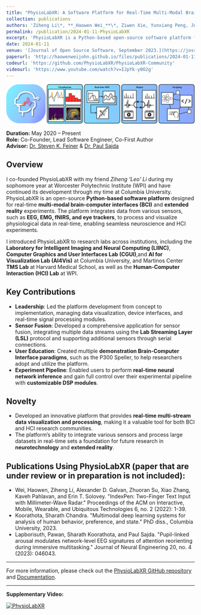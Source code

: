 ```yaml
---
title: "PhysioLabXR: A Software Platform for Real-Time Multi-Modal Brain-Computer Interfaces and Extended Reality Experiments"
collection: publications
authors: 'Ziheng Li\*, **_Haowen Wei_**\*, Ziwen Xie, Yunxiang Peng, June Pyo Suh, Steven Feiner, Paul Sajda'
permalink: /publication/2024-01-11-PhysioLabXR
excerpt: 'PhysioLabXR is a Python-based open-source software platform for neuroscience and human-computer interaction (HCI) experiments, enabling real-time and multi-modal physiological data processing. The platform supports a variety of sensors including EEG, fNIRS, and eye trackers, while offering tools for multi-stream visualization, real-time digital signal processing (DSP), and experiment recording. With native support for popular data transfer protocols such as Lab Streaming Layer (LSL) and ZeroMQ (ZMQ), PhysioLabXR facilitates seamless integration and control over experimental pipelines. This tool serves as a foundation for future BCI and HCI experiments, significantly benefiting the research community.'
date: 2024-01-11
venue: '[Journal of Open Source Software, September 2023.](https://joss.theoj.org/papers/10.21105/joss.05854)'
paperurl: 'http://haowenweijohn.github.io/files/publications/2024-01-11-PhysioLabXR.pdf'
codeurl: 'https://github.com/PhysioLabXR/PhysioLabXR-Community'
videourl: 'https://www.youtube.com/watch?v=IJpYk-y0O2g'
---
```


![TeaserImage](../images/publications/2024-01-11-PhysioLabXR-Teaser.png)

**Duration:** May 2020 – Present  
**Role:** Co-Founder, Lead Software Engineer, Co-First Author  
**Advisor:** [Dr. Steven K. Feiner](https://www.cs.columbia.edu/~feiner/) & [Dr. Paul Sajda](https://www.bme.columbia.edu/faculty/paul-sajda)

## Overview
I co-founded PhysioLabXR with my friend _Ziheng 'Leo' Li_ during my sophomore year at Worcester Polytechnic Institute (WPI) and have continued its development through my time at Columbia University. 
PhysioLabXR is an open-source **Python-based software platform** designed for real-time 
**multi-modal brain-computer interfaces (BCI)** and **extended reality** experiments. 
The platform integrates data from various sensors, such as **EEG, EMG, fNIRS, and eye trackers**, 
to process and visualize physiological data in real-time, 
enabling seamless neuroscience and HCI experiments.

I introduced PhysioLabXR to research labs across institutions, 
including the
**Laboratory for Intelligent Imaging and Neural Computing (LIINC)**,
**Computer Graphics and User Interfaces Lab (CGUI)**,and
**AI for Visualization Lab (AI4Vis)**
at Columbia University,
and Martinos Center **TMS Lab** at Harvard Medical School, 
as well as the **Human-Computer Interaction (HCI) Lab** at WPI.

## Key Contributions
- **Leadership**: Led the platform development from concept to implementation, managing data visualization, device interfaces, and real-time signal processing modules.
- **Sensor Fusion**: Developed a comprehensive application for sensor fusion, integrating multiple data streams using the **Lab Streaming Layer (LSL)** protocol and supporting additional sensors through serial connections.
- **User Education**: Created multiple **demonstration Brain-Computer Interface paradigms**, such as the P300 Speller, to help researchers adopt and utilize the platform.
- **Experiment Pipeline**: Enabled users to perform **real-time neural network inference** and gain full control over their experimental pipeline with **customizable DSP modules**.

## Novelty
- Developed an innovative platform that provides **real-time multi-stream data visualization and processing**, making it a valuable tool for both BCI and HCI research communities.
- The platform’s ability to integrate various sensors and process large datasets in real-time sets a foundation for future research in **neurotechnology** and **extended reality**.

[//]: # (## Awards & Publications)

[//]: # (- **Co-Founder and Co-First Author** of the publication in **Journal of Open Source Software**:  )

[//]: # (  [Ziheng Li\*, Haowen Wei\*, Ziwen Xie, Yunxiang Peng, June Pyo Suh, Steven Feiner, Paul Sajda. "PhysioLabXR: A Software Platform for Real-Time Multi-Modal Brain-Computer Interfaces and Extended Reality Experiments."]&#40;https://joss.theoj.org/papers/10.21105/joss.05854&#41;)

## Publications Using PhysioLabXR (paper that are under review or in preparation is not included):
- Wei, Haowen, Ziheng Li, Alexander D. Galvan, Zhuoran Su, Xiao Zhang, Kaveh Pahlavan, and Erin T. Solovey. "IndexPen: Two-Finger Text Input with Millimeter-Wave Radar." Proceedings of the ACM on Interactive, Mobile, Wearable, and Ubiquitous Technologies 6, no. 2 (2022): 1-39.
- Koorathota, Sharath Chandra. "Multimodal deep learning systems for analysis of human behavior, preference, and state." PhD diss., Columbia University, 2023.
- Lapborisuth, Pawan, Sharath Koorathota, and Paul Sajda. "Pupil-linked arousal modulates network-level EEG signatures of attention reorienting during immersive multitasking." Journal of Neural Engineering 20, no. 4 (2023): 046043.


---

For more information, please check out the [PhysioLabXR GitHub repository](https://github.com/PhysioLabXR/PhysioLabXR-Community) and [Documentation](https://physiolabxrdocs.readthedocs.io/en/latest/).

---
**Supplementary Video:**

[![PhysioLabXR](https://img.youtube.com/vi/IJpYk-y0O2g/0.jpg)](https://www.youtube.com/watch?v=IJpYk-y0O2g)
